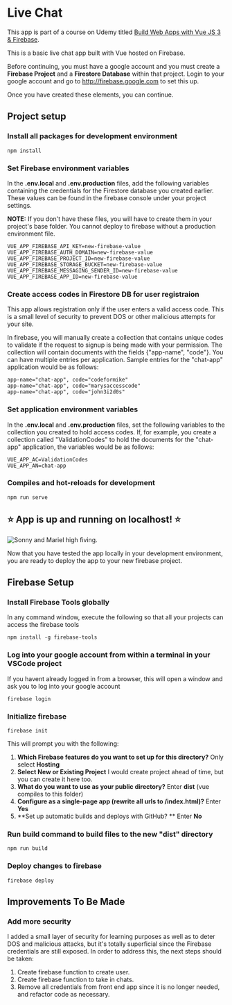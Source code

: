 # Live Chat

This app is part of a course on Udemy titled [Build Web Apps with Vue JS 3 & Firebase](https://www.udemy.com/course/build-web-apps-with-vuejs-firebase/). 

This is a basic live chat app built with Vue hosted on Firebase.

Before continuing, you must have a google account and you must create a **Firebase Project** and a **Firestore Database** within that project. Login to your google account and go to http://firebase.google.com to set this up.

Once you have created these elements, you can continue.

## Project setup

### Install all packages for development environment
```
npm install
```

### Set Firebase environment variables
In the **.env.local** and **.env.production** files, add the following variables containing the credentials for the Firestore database you created earlier. These values can be found in the firebase console under your project settings. 

**NOTE:** If you don't have these files, you will have to create them in your project's base folder. You cannot deploy to firebase without a production environment file.

```
VUE_APP_FIREBASE_API_KEY=new-firebase-value
VUE_APP_FIREBASE_AUTH_DOMAIN=new-firebase-value
VUE_APP_FIREBASE_PROJECT_ID=new-firebase-value
VUE_APP_FIREBASE_STORAGE_BUCKET=new-firebase-value
VUE_APP_FIREBASE_MESSAGING_SENDER_ID=new-firebase-value
VUE_APP_FIREBASE_APP_ID=new-firebase-value
```

### Create access codes in Firestore DB for user registraion
This app allows registration only if the user enters a valid access code. This is a small level of security to prevent DOS or other malicious attempts for your site. 

In firebase, you will manually create a collection that contains unique codes to validate if the request to signup is being made with your permission. The collection will contain documents with the fields {"app-name", "code"}. You can have multiple entries per application. Sample entries for the "chat-app" application would be as follows: 
```
app-name="chat-app", code="codeformike"
app-name="chat-app", code="marysaccesscode"
app-name="chat-app", code="john3i2d0s"
```

### Set application environment variables
In the **.env.local** and **.env.production** files, set the following variables to the collection you created to hold access codes. If, for example, you create a collection called "ValidationCodes" to hold the documents for the "chat-app" application, the variables would be as follows:
```
VUE_APP_AC=ValidationCodes
VUE_APP_AN=chat-app
```


### Compiles and hot-reloads for development
```
npm run serve 
```

## ⭐ App is up and running on localhost! ⭐

![Sonny and Mariel high fiving.](https://content.codecademy.com/courses/learn-cpp/community-challenge/highfive.gif 'High Five')

Now that you have tested the app locally in your development environment, you are ready to deploy the app to your new firebase project.

## Firebase Setup

### Install Firebase Tools globally
In any command window, execute the following so that all your projects can access the firebase tools
```
npm install -g firebase-tools
``` 

### Log into your google account from within a terminal in your VSCode project
If you havent already logged in from a browser, this will open a window and ask you to log into your google account 
```
firebase login
```

### Initialize firebase
```
firebase init
``` 
This will prompt you with the following:
1. **Which Firebase features do you want to set up for this directory?** Only select **Hosting**
2. **Select New or Existing Project** I would create project ahead of time, but you can create it here too. 
3. **What do you want to use as your public directory?** Enter **dist** (vue compiles to this folder)
4. **Configure as a single-page app (rewrite all urls to /index.html)?** Enter **Yes**
5. **Set up automatic builds and deploys with GitHub? ** Enter **No**

### Run build command to build files to the new "dist" directory
```
npm run build
```

### Deploy changes to firebase
```
firebase deploy
```
## Improvements To Be Made
### Add more security
I added a small layer of security for learning purposes as well as to deter DOS and malicious attacks, but it's totally superficial since the Firebase credentials are still exposed. In order to address this, the next steps should be taken:

1. Create firebase function to create user.
2. Create firebase function to take in chats.
3. Remove all credentials from front end app since it is no longer needed, and refactor code as necessary.

